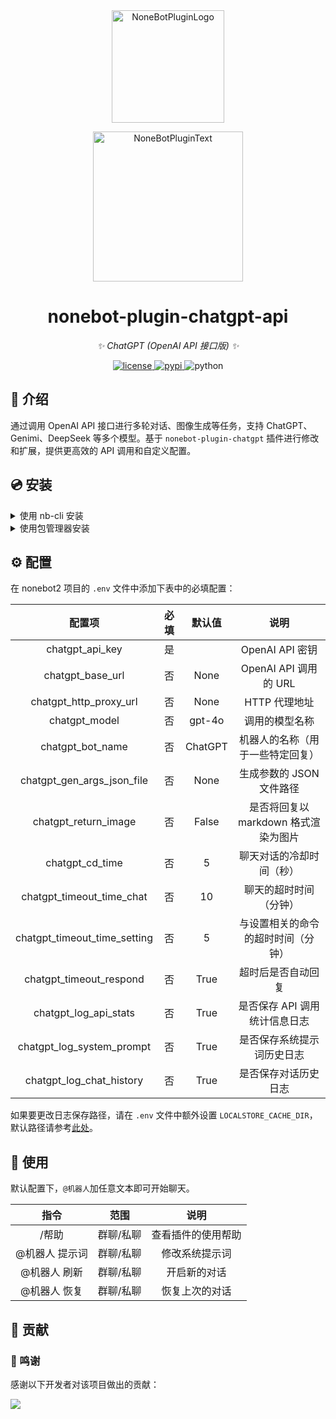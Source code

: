 <div align="center">
  <a href="https://v2.nonebot.dev/store"><img src="https://github.com/A-kirami/nonebot-plugin-template/blob/resources/nbp_logo.png" width="180" height="180" alt="NoneBotPluginLogo"></a>
  <br>
  <p><img src="https://github.com/A-kirami/nonebot-plugin-template/blob/resources/NoneBotPlugin.svg" width="240" alt="NoneBotPluginText"></p>
</div>

<div align="center">

# nonebot-plugin-chatgpt-api

_✨ ChatGPT (OpenAI API 接口版) ✨_

<a href="./LICENSE">
    <img src="https://img.shields.io/github/license/SanJerry007/nonebot-plugin-chatgpt-api.svg" alt="license">
</a>
<a href="https://pypi.python.org/pypi/nonebot-plugin-chatgpt-api">
    <img src="https://img.shields.io/pypi/v/nonebot-plugin-chatgpt-api.svg" alt="pypi">
</a>
<img src="https://img.shields.io/badge/python-3.9+-blue.svg" alt="python">

</div>

## 📖 介绍

通过调用 OpenAI API 接口进行多轮对话、图像生成等任务，支持 ChatGPT、Genimi、DeepSeek 等多个模型。基于 `nonebot-plugin-chatgpt` 插件进行修改和扩展，提供更高效的 API 调用和自定义配置。

## 💿 安装

<details>
<summary>使用 nb-cli 安装</summary>
在 nonebot2 项目的根目录下打开命令行，输入以下指令即可安装：

    nb plugin install nonebot-plugin-chatgpt-api

</details>

<details>
<summary>使用包管理器安装</summary>
在 nonebot2 项目的插件目录下，打开命令行，根据你使用的包管理器，输入相应的安装命令：

<details>
<summary>pip</summary>

    pip install nonebot-plugin-chatgpt-api

</details>
<details>
<summary>pdm</summary>

    pdm add nonebot-plugin-chatgpt-api

</details>
<details>
<summary>poetry</summary>

    poetry add nonebot-plugin-chatgpt-api

</details>
<details>
<summary>conda</summary>

    conda install nonebot-plugin-chatgpt-api

</details>

打开 nonebot2 项目的 `bot.py` 文件，在其中写入：

    nonebot.load_plugin('nonebot_plugin_chatgpt_api')

</details>

## ⚙️ 配置

在 nonebot2 项目的 `.env` 文件中添加下表中的必填配置：

|             配置项              | 必填 |       默认值        |           说明            |
|:----------------------------:|:--:|:----------------:|:-----------------------:|
|       chatgpt_api_key        | 是  |                  |      OpenAI API 密钥      |
|       chatgpt_base_url       | 否  |       None       |   OpenAI API 调用的 URL    |
|    chatgpt_http_proxy_url    | 否  |       None       |        HTTP 代理地址        |
|        chatgpt_model         | 否  |      gpt-4o      |         调用的模型名称         |
|       chatgpt_bot_name       | 否  |     ChatGPT      |    机器人的名称（用于一些特定回复）     |
|  chatgpt_gen_args_json_file  | 否  |       None       |     生成参数的 JSON 文件路径     |
|     chatgpt_return_image     | 否  |      False       | 是否将回复以 markdown 格式渲染为图片 |
|       chatgpt_cd_time        | 否  |        5         |      聊天对话的冷却时间（秒）       |
|  chatgpt_timeout_time_chat   | 否  |        10        |       聊天的超时时间（分钟）       |
| chatgpt_timeout_time_setting | 否  |        5         |    与设置相关的命令的超时时间（分钟）    |
|   chatgpt_timeout_respond    | 否  |       True       |        超时后是否自动回复        |
|    chatgpt_log_api_stats     | 否  |       True       |    是否保存 API 调用统计信息日志    |
|  chatgpt_log_system_prompt   | 否  |       True       |      是否保存系统提示词历史日志      |
|   chatgpt_log_chat_history   | 否  |       True       |       是否保存对话历史日志        |

如果要更改日志保存路径，请在 `.env` 文件中额外设置 `LOCALSTORE_CACHE_DIR`，默认路径请参考[此处](https://github.com/nonebot/plugin-localstore?tab=readme-ov-file#cache-path)。

## 🎉 使用

默认配置下，`@机器人`加任意文本即可开始聊天。

|    指令    |  范围   |    说明     |
|:--------:|:-----:|:---------:|
|   /帮助    | 群聊/私聊 | 查看插件的使用帮助 |
| @机器人 提示词 | 群聊/私聊 |  修改系统提示词  |
| @机器人 刷新  | 群聊/私聊 |  开启新的对话   |
| @机器人 恢复  | 群聊/私聊 |  恢复上次的对话  |

## 🤝 贡献

### 🎉 鸣谢

感谢以下开发者对该项目做出的贡献：

<a href="https://github.com/SanJerry007/nonebot-plugin-chatgpt-api/graphs/contributors"> 
<img src="https://contrib.rocks/image?repo=SanJerry007/nonebot-plugin-chatgpt-api" /> 
</a>
